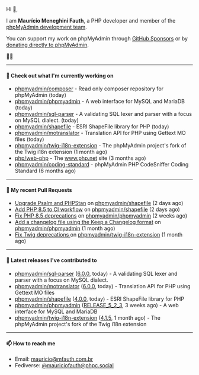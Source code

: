 Hi 👋,

I am **Maurício Meneghini Fauth**, a PHP developer and member of the [phpMyAdmin development team](https://www.phpmyadmin.net/team/?ref=github).

You can support my work on phpMyAdmin through [GitHub Sponsors](https://github.com/sponsors/MauricioFauth)
or by [donating directly to phpMyAdmin](https://www.phpmyadmin.net/donate/?ref=github).

🐘⛵

---

#### 👷 Check out what I'm currently working on

- [phpmyadmin/composer](https://github.com/phpmyadmin/composer) - Read only composer repository for phpMyAdmin (today)
- [phpmyadmin/phpmyadmin](https://github.com/phpmyadmin/phpmyadmin) - A web interface for MySQL and MariaDB (today)
- [phpmyadmin/sql-parser](https://github.com/phpmyadmin/sql-parser) - A validating SQL lexer and parser with a focus on MySQL dialect. (today)
- [phpmyadmin/shapefile](https://github.com/phpmyadmin/shapefile) - ESRI ShapeFile library for PHP (today)
- [phpmyadmin/motranslator](https://github.com/phpmyadmin/motranslator) - Translation API for PHP using Gettext MO files (today)
- [phpmyadmin/twig-i18n-extension](https://github.com/phpmyadmin/twig-i18n-extension) - The phpMyAdmin project&#39;s fork of the Twig i18n extension (1 month ago)
- [php/web-php](https://github.com/php/web-php) - The www.php.net site (3 months ago)
- [phpmyadmin/coding-standard](https://github.com/phpmyadmin/coding-standard) - phpMyAdmin PHP CodeSniffer Coding Standard (6 months ago)

---

#### 🔨 My recent Pull Requests

- [Upgrade Psalm and PHPStan](https://github.com/phpmyadmin/shapefile/pull/45) on [phpmyadmin/shapefile](https://github.com/phpmyadmin/shapefile) (2 days ago)
- [Add PHP 8.5 to CI workflow](https://github.com/phpmyadmin/shapefile/pull/44) on [phpmyadmin/shapefile](https://github.com/phpmyadmin/shapefile) (2 days ago)
- [Fix PHP 8.5 deprecations](https://github.com/phpmyadmin/phpmyadmin/pull/19883) on [phpmyadmin/phpmyadmin](https://github.com/phpmyadmin/phpmyadmin) (2 weeks ago)
- [Add a changelog file using the Keep a Changelog format](https://github.com/phpmyadmin/phpmyadmin/pull/19873) on [phpmyadmin/phpmyadmin](https://github.com/phpmyadmin/phpmyadmin) (1 month ago)
- [Fix Twig deprecations ](https://github.com/phpmyadmin/twig-i18n-extension/pull/26) on [phpmyadmin/twig-i18n-extension](https://github.com/phpmyadmin/twig-i18n-extension) (1 month ago)

---

#### 🔭 Latest releases I've contributed to

- [phpmyadmin/sql-parser](https://github.com/phpmyadmin/sql-parser) ([6.0.0](https://github.com/phpmyadmin/sql-parser/releases/tag/6.0.0), today) - A validating SQL lexer and parser with a focus on MySQL dialect.
- [phpmyadmin/motranslator](https://github.com/phpmyadmin/motranslator) ([6.0.0](https://github.com/phpmyadmin/motranslator/releases/tag/6.0.0), today) - Translation API for PHP using Gettext MO files
- [phpmyadmin/shapefile](https://github.com/phpmyadmin/shapefile) ([4.0.0](https://github.com/phpmyadmin/shapefile/releases/tag/4.0.0), today) - ESRI ShapeFile library for PHP
- [phpmyadmin/phpmyadmin](https://github.com/phpmyadmin/phpmyadmin) ([RELEASE_5_2_3](https://github.com/phpmyadmin/phpmyadmin/releases/tag/RELEASE_5_2_3), 3 weeks ago) - A web interface for MySQL and MariaDB
- [phpmyadmin/twig-i18n-extension](https://github.com/phpmyadmin/twig-i18n-extension) ([4.1.5](https://github.com/phpmyadmin/twig-i18n-extension/releases/tag/4.1.5), 1 month ago) - The phpMyAdmin project&#39;s fork of the Twig i18n extension

---

#### 📫 How to reach me

- Email: [mauricio@mfauth.com.br](mailto://mauricio@mfauth.com.br)
- Fediverse: [@mauriciofauth@phpc.social](https://phpc.social/@mauriciofauth)
